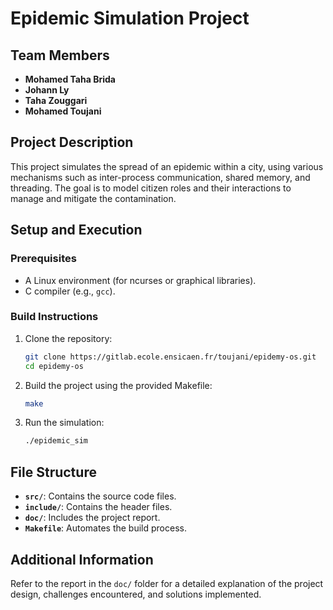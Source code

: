 # Epidemic Simulation Project

## Team Members
- **Mohamed Taha Brida**
- **Johann Ly**
- **Taha Zouggari**
- **Mohamed Toujani**

## Project Description
This project simulates the spread of an epidemic within a city, using various mechanisms such as inter-process communication, shared memory, and threading. The goal is to model citizen roles and their interactions to manage and mitigate the contamination.

## Setup and Execution
### Prerequisites
- A Linux environment (for ncurses or graphical libraries).
- C compiler (e.g., `gcc`).

### Build Instructions
1. Clone the repository:
   ```bash
   git clone https://gitlab.ecole.ensicaen.fr/toujani/epidemy-os.git
   cd epidemy-os
   ```
2. Build the project using the provided Makefile:
   ```bash
   make
   ```
3. Run the simulation:
   ```bash
   ./epidemic_sim
   ```

## File Structure
- **`src/`**: Contains the source code files.
- **`include/`**: Contains the header files.
- **`doc/`**: Includes the project report.
- **`Makefile`**: Automates the build process.

## Additional Information
Refer to the report in the `doc/` folder for a detailed explanation of the project design, challenges encountered, and solutions implemented.
